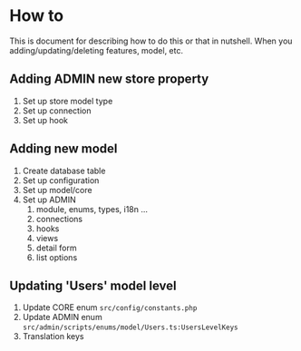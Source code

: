 # How to

This is document for describing how to do this or that in nutshell. When you adding/updating/deleting features, model, etc.

## Adding ADMIN new store property
1. Set up store model type
2. Set up connection
3. Set up hook

## Adding new model
1. Create database table
2. Set up configuration
3. Set up model/core
4. Set up ADMIN
   1. module, enums, types, i18n ...
   2. connections
   3. hooks
   4. views
   5. detail form
   6. list options

## Updating 'Users' model level
1. Update CORE enum `src/config/constants.php`
2. Update ADMIN enum `src/admin/scripts/enums/model/Users.ts:UsersLevelKeys`
3. Translation keys
